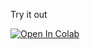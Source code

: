 Try it out


[![Open In Colab](https://colab.research.google.com/assets/colab-badge.svg)](https://colab.research.google.com/gist/sarangpurandare/93d35856007964c11fca17bf573defed/pysport-demo.ipynb)

